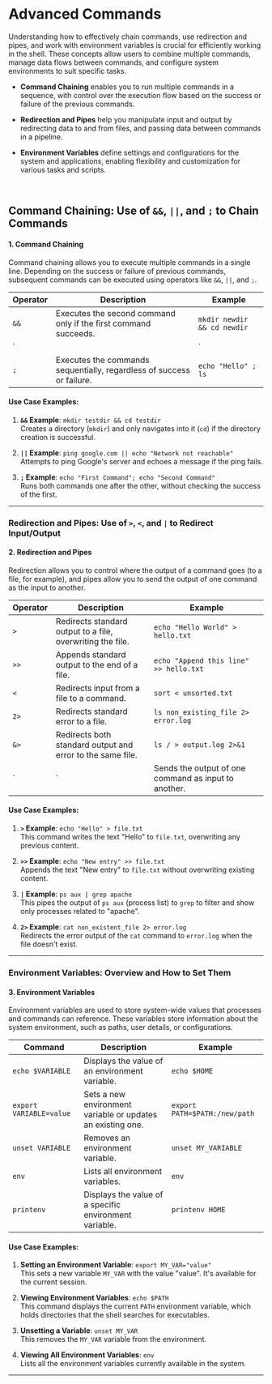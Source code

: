 # Advanced Commands

 Understanding how to effectively chain commands, use redirection and pipes, and work with environment variables is crucial for efficiently working in the shell. These concepts allow users to combine multiple commands, manage data flows between commands, and configure system environments to suit specific tasks.

- **Command Chaining** enables you to run multiple commands in a sequence, with control over the execution flow based on the success or failure of the previous commands.
   
- **Redirection and Pipes** help you manipulate input and output by redirecting data to and from files, and passing data between commands in a pipeline.
   
- **Environment Variables** define settings and configurations for the system and applications, enabling flexibility and customization for various tasks and scripts.

<br>



## **Command Chaining: Use of `&&`, `||`, and `;` to Chain Commands**

#### **1. Command Chaining**

Command chaining allows you to execute multiple commands in a single line. Depending on the success or failure of previous commands, subsequent commands can be executed using operators like `&&`, `||`, and `;`.

| **Operator**   | **Description**                                                | **Example**                                             |
|----------------|----------------------------------------------------------------|---------------------------------------------------------|
| `&&`           | Executes the second command only if the first command succeeds. | `mkdir newdir && cd newdir`                             |
| `||`           | Executes the second command only if the first command fails.   | `ls non_existing_dir '||' echo "Directory not found"`    |
| `;`            | Executes the commands sequentially, regardless of success or failure. | `echo "Hello" ; ls`                                   |

#### **Use Case Examples:**
1. **`&&` Example**: `mkdir testdir && cd testdir`  
   Creates a directory (`mkdir`) and only navigates into it (`cd`) if the directory creation is successful.
   
2. **`||` Example**: `ping google.com || echo "Network not reachable"`  
   Attempts to ping Google's server and echoes a message if the ping fails.

3. **` ; ` Example**: `echo "First Command"; echo "Second Command"`  
   Runs both commands one after the other, without checking the success of the first.

---

### **Redirection and Pipes: Use of `>`, `<`, and `|` to Redirect Input/Output**

#### **2. Redirection and Pipes**

Redirection allows you to control where the output of a command goes (to a file, for example), and pipes allow you to send the output of one command as the input to another.

| **Operator**   | **Description**                                                 | **Example**                                                 |
|----------------|-----------------------------------------------------------------|-------------------------------------------------------------|
| `>`            | Redirects standard output to a file, overwriting the file.       | `echo "Hello World" > hello.txt`                            |
| `>>`           | Appends standard output to the end of a file.                   | `echo "Append this line" >> hello.txt`                      |
| `<`            | Redirects input from a file to a command.                       | `sort < unsorted.txt`                                       |
| `2>`           | Redirects standard error to a file.                             | `ls non_existing_file 2> error.log`                         |
| `&>`           | Redirects both standard output and error to the same file.      | `ls / > output.log 2>&1`                                    |
| `|`            | Sends the output of one command as input to another.            | `ls | grep "file"`                                          |

#### **Use Case Examples:**
1. **`>` Example**: `echo "Hello" > file.txt`  
   This command writes the text "Hello" to `file.txt`, overwriting any previous content.
   
2. **`>>` Example**: `echo "New entry" >> file.txt`  
   Appends the text "New entry" to `file.txt` without overwriting existing content.

3. **`|` Example**: `ps aux | grep apache`  
   This pipes the output of `ps aux` (process list) to `grep` to filter and show only processes related to "apache".

4. **`2>` Example**: `cat non_existent_file 2> error.log`  
   Redirects the error output of the `cat` command to `error.log` when the file doesn't exist.

---

### **Environment Variables: Overview and How to Set Them**

#### **3. Environment Variables**

Environment variables are used to store system-wide values that processes and commands can reference. These variables store information about the system environment, such as paths, user details, or configurations.

| **Command**            | **Description**                                                  | **Example**                                                  |
|------------------------|------------------------------------------------------------------|--------------------------------------------------------------|
| `echo $VARIABLE`       | Displays the value of an environment variable.                   | `echo $HOME`                                                 |
| `export VARIABLE=value`| Sets a new environment variable or updates an existing one.      | `export PATH=$PATH:/new/path`                                |
| `unset VARIABLE`       | Removes an environment variable.                                | `unset MY_VARIABLE`                                          |
| `env`                  | Lists all environment variables.                                | `env`                                                        |
| `printenv`             | Displays the value of a specific environment variable.           | `printenv HOME`                                              |

#### **Use Case Examples:**
1. **Setting an Environment Variable**: `export MY_VAR="value"`  
   This sets a new variable `MY_VAR` with the value "value". It's available for the current session.

2. **Viewing Environment Variables**: `echo $PATH`  
   This command displays the current `PATH` environment variable, which holds directories that the shell searches for executables.

3. **Unsetting a Variable**: `unset MY_VAR`  
   This removes the `MY_VAR` variable from the environment.

4. **Viewing All Environment Variables**: `env`  
   Lists all the environment variables currently available in the system.

---

